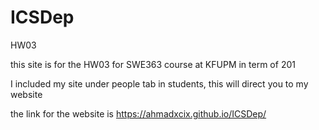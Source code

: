 # ICSDep
HW03

this site is for the HW03 for SWE363 course at KFUPM in term of 201

I included my site under people tab in students, this will direct you to my website

the link for the website is 
https://ahmadxcix.github.io/ICSDep/

